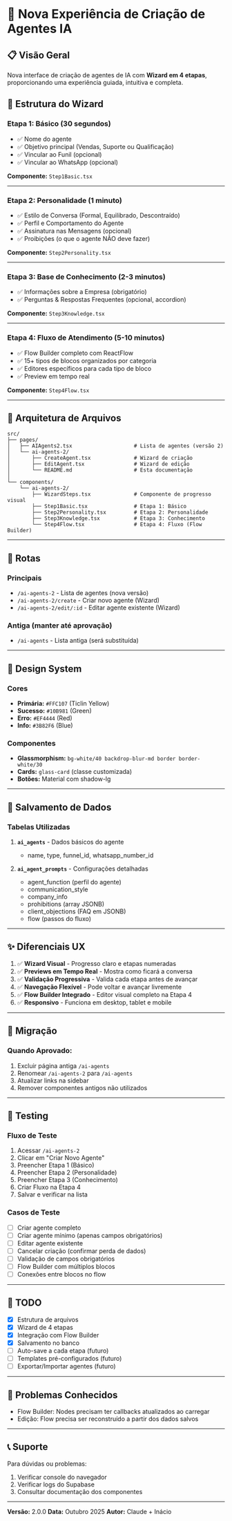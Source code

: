 # 🤖 Nova Experiência de Criação de Agentes IA

## 📋 Visão Geral

Nova interface de criação de agentes de IA com **Wizard em 4 etapas**, proporcionando uma experiência guiada, intuitiva e completa.

## 🎯 Estrutura do Wizard

### **Etapa 1: Básico** (30 segundos)
- ✅ Nome do agente
- ✅ Objetivo principal (Vendas, Suporte ou Qualificação)
- ✅ Vincular ao Funil (opcional)
- ✅ Vincular ao WhatsApp (opcional)

**Componente:** `Step1Basic.tsx`

---

### **Etapa 2: Personalidade** (1 minuto)
- ✅ Estilo de Conversa (Formal, Equilibrado, Descontraído)
- ✅ Perfil e Comportamento do Agente
- ✅ Assinatura nas Mensagens (opcional)
- ✅ Proibições (o que o agente NÃO deve fazer)

**Componente:** `Step2Personality.tsx`

---

### **Etapa 3: Base de Conhecimento** (2-3 minutos)
- ✅ Informações sobre a Empresa (obrigatório)
- ✅ Perguntas & Respostas Frequentes (opcional, accordion)

**Componente:** `Step3Knowledge.tsx`

---

### **Etapa 4: Fluxo de Atendimento** (5-10 minutos)
- ✅ Flow Builder completo com ReactFlow
- ✅ 15+ tipos de blocos organizados por categoria
- ✅ Editores específicos para cada tipo de bloco
- ✅ Preview em tempo real

**Componente:** `Step4Flow.tsx`

---

## 📁 Arquitetura de Arquivos

```
src/
├── pages/
│   ├── AIAgents2.tsx                    # Lista de agentes (versão 2)
│   └── ai-agents-2/
│       ├── CreateAgent.tsx              # Wizard de criação
│       ├── EditAgent.tsx                # Wizard de edição
│       └── README.md                    # Esta documentação
│
└── components/
    └── ai-agents-2/
        ├── WizardSteps.tsx              # Componente de progresso visual
        ├── Step1Basic.tsx               # Etapa 1: Básico
        ├── Step2Personality.tsx         # Etapa 2: Personalidade
        ├── Step3Knowledge.tsx           # Etapa 3: Conhecimento
        └── Step4Flow.tsx                # Etapa 4: Fluxo (Flow Builder)
```

---

## 🚀 Rotas

### Principais
- `/ai-agents-2` - Lista de agentes (nova versão)
- `/ai-agents-2/create` - Criar novo agente (Wizard)
- `/ai-agents-2/edit/:id` - Editar agente existente (Wizard)

### Antiga (manter até aprovação)
- `/ai-agents` - Lista antiga (será substituída)

---

## 🎨 Design System

### Cores
- **Primária:** `#FFC107` (Ticlin Yellow)
- **Sucesso:** `#10B981` (Green)
- **Erro:** `#EF4444` (Red)
- **Info:** `#3B82F6` (Blue)

### Componentes
- **Glassmorphism:** `bg-white/40 backdrop-blur-md border border-white/30`
- **Cards:** `glass-card` (classe customizada)
- **Botões:** Material com shadow-lg

---

## 💾 Salvamento de Dados

### Tabelas Utilizadas
1. **`ai_agents`** - Dados básicos do agente
   - name, type, funnel_id, whatsapp_number_id

2. **`ai_agent_prompts`** - Configurações detalhadas
   - agent_function (perfil do agente)
   - communication_style
   - company_info
   - prohibitions (array JSONB)
   - client_objections (FAQ em JSONB)
   - flow (passos do fluxo)

---

## ✨ Diferenciais UX

1. ✅ **Wizard Visual** - Progresso claro e etapas numeradas
2. ✅ **Previews em Tempo Real** - Mostra como ficará a conversa
3. ✅ **Validação Progressiva** - Valida cada etapa antes de avançar
4. ✅ **Navegação Flexível** - Pode voltar e avançar livremente
5. ✅ **Flow Builder Integrado** - Editor visual completo na Etapa 4
6. ✅ **Responsivo** - Funciona em desktop, tablet e mobile

---

## 🔄 Migração

### Quando Aprovado:
1. Excluir página antiga `/ai-agents`
2. Renomear `/ai-agents-2` para `/ai-agents`
3. Atualizar links na sidebar
4. Remover componentes antigos não utilizados

---

## 🧪 Testing

### Fluxo de Teste
1. Acessar `/ai-agents-2`
2. Clicar em "Criar Novo Agente"
3. Preencher Etapa 1 (Básico)
4. Preencher Etapa 2 (Personalidade)
5. Preencher Etapa 3 (Conhecimento)
6. Criar Fluxo na Etapa 4
7. Salvar e verificar na lista

### Casos de Teste
- [ ] Criar agente completo
- [ ] Criar agente mínimo (apenas campos obrigatórios)
- [ ] Editar agente existente
- [ ] Cancelar criação (confirmar perda de dados)
- [ ] Validação de campos obrigatórios
- [ ] Flow Builder com múltiplos blocos
- [ ] Conexões entre blocos no flow

---

## 📝 TODO

- [x] Estrutura de arquivos
- [x] Wizard de 4 etapas
- [x] Integração com Flow Builder
- [x] Salvamento no banco
- [ ] Auto-save a cada etapa (futuro)
- [ ] Templates pré-configurados (futuro)
- [ ] Exportar/Importar agentes (futuro)

---

## 🐛 Problemas Conhecidos

- Flow Builder: Nodes precisam ter callbacks atualizados ao carregar
- Edição: Flow precisa ser reconstruído a partir dos dados salvos

---

## 📞 Suporte

Para dúvidas ou problemas:
1. Verificar console do navegador
2. Verificar logs do Supabase
3. Consultar documentação dos componentes

---

**Versão:** 2.0.0
**Data:** Outubro 2025
**Autor:** Claude + Inácio
